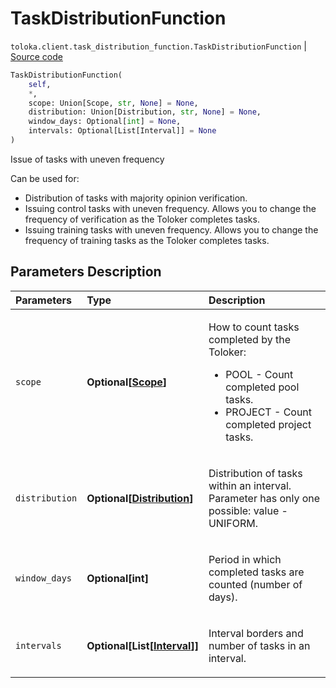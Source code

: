 # TaskDistributionFunction
`toloka.client.task_distribution_function.TaskDistributionFunction` | [Source code](https://github.com/Toloka/toloka-kit/blob/v1.2.0/src/client/task_distribution_function.py#L9)

```python
TaskDistributionFunction(
    self,
    *,
    scope: Union[Scope, str, None] = None,
    distribution: Union[Distribution, str, None] = None,
    window_days: Optional[int] = None,
    intervals: Optional[List[Interval]] = None
)
```

Issue of tasks with uneven frequency


Can be used for:
- Distribution of tasks with majority opinion verification.
- Issuing control tasks with uneven frequency. Allows you to change the frequency of verification as the Toloker completes tasks.
- Issuing training tasks with uneven frequency. Allows you to change the frequency of training tasks as the Toloker completes tasks.

## Parameters Description

| Parameters | Type | Description |
| :----------| :----| :-----------|
`scope`|**Optional\[[Scope](toloka.client.task_distribution_function.TaskDistributionFunction.Scope.md)\]**|<p>How to count tasks completed by the Toloker:</p> <ul> <li>POOL - Count completed pool tasks.</li> <li>PROJECT - Count completed project tasks.</li> </ul>
`distribution`|**Optional\[[Distribution](toloka.client.task_distribution_function.TaskDistributionFunction.Distribution.md)\]**|<p>Distribution of tasks within an interval. Parameter has only one possible: value - UNIFORM.</p>
`window_days`|**Optional\[int\]**|<p>Period in which completed tasks are counted (number of days).</p>
`intervals`|**Optional\[List\[[Interval](toloka.client.task_distribution_function.TaskDistributionFunction.Interval.md)\]\]**|<p>Interval borders and number of tasks in an interval.</p>
